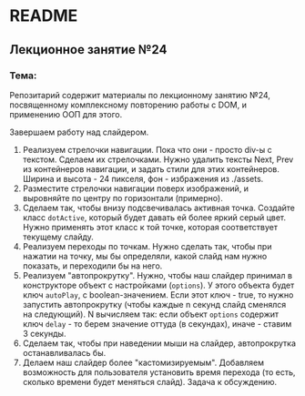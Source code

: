 # README

## Лекционное занятие №24

### Тема:

Репозитарий содержит материалы по лекционному занятию №24, посвященному комплексному повторению работы с DOM, и применению ООП для этого.

Завершаем работу над слайдером.

1. Реализуем стрелочки навигации. Пока что они - просто div-ы с текстом. Сделаем их стрелочками. Нужно удалить тексты Next, Prev из контейнеров навигации, и задать стили для этих контейнеров. Ширина и высота - 24 пикселя, фон - избражения из ./assets.
2. Разместите стрелочки навигации поверх изображений, и выровняйте по центру по горизонтали (примерно).
3. Сделаем так, чтобы внизу подсвечивалась активная точка. Создайте класс `dotActive`, который будет давать ей более яркий серый цвет. Нужно применять этот класс к той точке, которая соответствует текущему слайду.
4. Реализуем переходы по точкам. Нужно сделать так, чтобы при нажатии на точку, мы бы определяли, какой слайд нам нужно показать, и переходили бы на него.
5. Реализуем "автопрокрутку". Нужно, чтобы наш слайдер принимал в конструкторе объект с настройками (`options`). У этого объекта будет ключ `autoPlay`, с boolean-значением. Если этот ключ - true, то нужно запустить автопрокрутку (чтобы каждые n секунд слайд сменялся на следующий). N вычисляем так: если объект `options` содержит ключ `delay` - то берем значение оттуда (в секундах), иначе - ставим 3 секунды.
6. Сделаем так, чтобы при наведении мыши на слайдер, автопрокрутка останавливалась бы.
7. Делаем наш слайдер более "кастомизируемым". Добавляем возможность для пользователя установить время перехода (то есть, сколько времени будет меняться слайд). Задача к обсуждению.